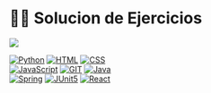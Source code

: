 # :woman_technologist: Solucion de Ejercicios
[![](https://img.shields.io/github/last-commit/marigabi94/SolucionEjercicios?style=plastic&logo=github&logoColor=white&labelColor=101010)]()



[![Python](https://img.shields.io/badge/Python-3776AB?style=for-the-badge&logo=python&logoColor=white&labelColor=101010)]()
[![HTML](https://img.shields.io/badge/HTML-E34F26?style=for-the-badge&logo=html5&logoColor=white&labelColor=101010)]() 
[![CSS](https://img.shields.io/badge/CSS-1572B6?style=for-the-badge&logo=css3&logoColor=white&labelColor=101010)]()</br>
[![JavaScript](https://img.shields.io/badge/JavaScript-F7DF1E?style=for-the-badge&logo=javascript&logoColor=white&labelColor=101010)]()
[![GIT](https://img.shields.io/badge/Git-F05032?style=for-the-badge&logo=git&logoColor=white&labelColor=101010)]()
[![Java](https://img.shields.io/badge/Java-E0262C?style=for-the-badge&logo=java&logoColor=white&labelColor=101010)]()</br>
[![Spring](https://img.shields.io/badge/Spring-6DB33F?style=for-the-badge&logo=spring&logoColor=white&labelColor=101010)]()
[![JUnit5](https://img.shields.io/badge/JUnit5-9558B2?style=for-the-badge&logo=Junit5&logoColor=white&labelColor=101010)]()
[![React](https://img.shields.io/badge/React-61DAFB?style=for-the-badge&logo=react&logoColor=white&labelColor=101010)]()
